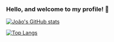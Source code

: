 ### Hello, and welcome to my profile! 👋

[![João's GitHub stats](https://my-repository-psi-ten.vercel.app/api?username=Joao-Victor-Leite-Firmino&theme=synthwave)](https://github.com/Joao-Victor-Leite-Firmino/github-readme-stats)

[![Top Langs](https://github-readme-stats.vercel.app/api/top-langs/?username=Joao-Victor-Leite-Firmino)](https://github.com/Joao-Victor-Leite-Firmino/github-readme-stats)
